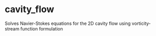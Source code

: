 # cavity_flow
Solves Navier-Stokes equations for the 2D cavity flow using vorticity-stream function formulation
